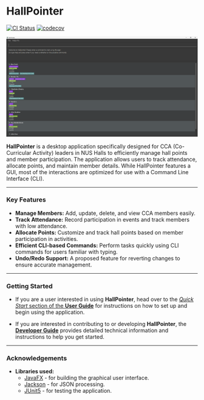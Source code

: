 <!--
layout: default.md
title: "HallPointer"
---
-->

# HallPointer

[![CI Status](https://github.com/AY2425S1-CS2103T-W14-3/tp/actions/workflows/gradle.yml/badge.svg)](https://github.com/AY2425S1-CS2103T-W14-3/tp/actions/workflows/gradle.yml)
[![codecov](https://codecov.io/gh/ay2425s1-cs2103t-w14-3/tp/branch/master/graph/badge.svg)](https://codecov.io/gh/ay2425s1-cs2103t-w14-3/tp)

![Ui](images/Ui.png)

**HallPointer** is a desktop application specifically designed for CCA (Co-Curricular Activity) leaders in NUS Halls to efficiently manage hall points and member participation. The application allows users to track attendance, allocate points, and maintain member details. While HallPointer features a GUI, most of the interactions are optimized for use with a Command Line Interface (CLI).

---

### Key Features

- **Manage Members:** Add, update, delete, and view CCA members easily.
- **Track Attendance:** Record participation in events and track members with low attendance.
- **Allocate Points:** Customize and track hall points based on member participation in activities.
- **Efficient CLI-based Commands:** Perform tasks quickly using CLI commands for users familiar with typing.
- **Undo/Redo Support:** A proposed feature for reverting changes to ensure accurate management.

---

### Getting Started

- If you are a user interested in using **HallPointer**, head over to the [_Quick Start_ section of the **User Guide**](UserGuide.md#quick-start) for instructions on how to set up and begin using the application.

- If you are interested in contributing to or developing **HallPointer**, the [**Developer Guide**](DeveloperGuide.md) provides detailed technical information and instructions to help you get started.

---

### Acknowledgements

- **Libraries used:**
  - [JavaFX](https://openjfx.io/) - for building the graphical user interface.
  - [Jackson](https://github.com/FasterXML/jackson) - for JSON processing.
  - [JUnit5](https://github.com/junit-team/junit5) - for testing the application.
